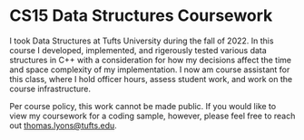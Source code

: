 # CS15 Data Structures Coursework

I took Data Structures at Tufts University during the fall of 2022. In this course I developed, implemented, and rigerously tested various data structures in C++ with a consideration for how my decisions affect the time and space complexity of my implementation. I now am course assistant for this class, where I hold officer hours, assess student work, and work on the course infrastructure. 

Per course policy, this work cannot be made public. If you would like to view my coursework for a coding sample, however, please feel free to reach out thomas.lyons@tufts.edu. 
